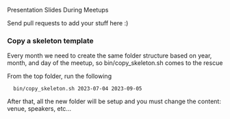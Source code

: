 Presentation Slides During Meetups

Send pull requests to add your stuff here :)

### Copy a skeleton template
Every month we need to create the same folder structure based on year, month, and day of the meetup, so bin/copy_skeleton.sh comes to the rescue

From the top folder, run the following
```
  bin/copy_skeleton.sh 2023-07-04 2023-09-05
```

After that, all the new folder will be setup and you must change the content: venue, speakers, etc...
